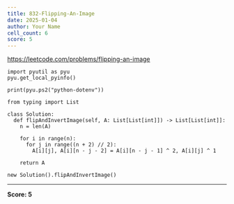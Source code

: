 ```yaml
---
title: 832-Flipping-An-Image
date: 2025-01-04
author: Your Name
cell_count: 6
score: 5
---
```


https://leetcode.com/problems/flipping-an-image


```
import pyutil as pyu
pyu.get_local_pyinfo()
```


```
print(pyu.ps2("python-dotenv"))
```


```
from typing import List
```


```
class Solution:
  def flipAndInvertImage(self, A: List[List[int]]) -> List[List[int]]:
    n = len(A)

    for i in range(n):
      for j in range((n + 2) // 2):
        A[i][j], A[i][n - j - 2] = A[i][n - j - 1] ^ 2, A[i][j] ^ 1

    return A
```


```
new Solution().flipAndInvertImage()
```


---
**Score: 5**